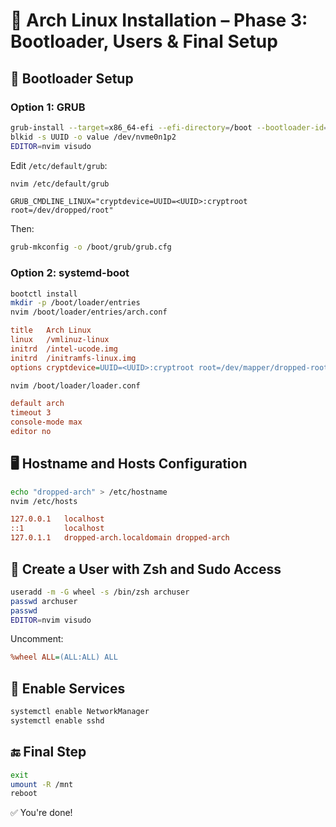 # 🚀 Arch Linux Installation – Phase 3: Bootloader, Users & Final Setup

## 🥾 Bootloader Setup

### Option 1: GRUB

```bash
grub-install --target=x86_64-efi --efi-directory=/boot --bootloader-id=GRUB
blkid -s UUID -o value /dev/nvme0n1p2
EDITOR=nvim visudo
```

Edit `/etc/default/grub`:

```bash
nvim /etc/default/grub
```

```text
GRUB_CMDLINE_LINUX="cryptdevice=UUID=<UUID>:cryptroot root=/dev/dropped/root"
```

Then:

```bash
grub-mkconfig -o /boot/grub/grub.cfg
```

### Option 2: systemd-boot

```bash
bootctl install
mkdir -p /boot/loader/entries
nvim /boot/loader/entries/arch.conf
```

```ini
title   Arch Linux
linux   /vmlinuz-linux
initrd  /intel-ucode.img
initrd  /initramfs-linux.img
options cryptdevice=UUID=<UUID>:cryptroot root=/dev/mapper/dropped-root
```

```bash
nvim /boot/loader/loader.conf
```

```ini
default arch
timeout 3
console-mode max
editor no
```

## 🖥️ Hostname and Hosts Configuration

```bash
echo "dropped-arch" > /etc/hostname
nvim /etc/hosts
```

```ini
127.0.0.1   localhost
::1         localhost
127.0.1.1   dropped-arch.localdomain dropped-arch
```

## 👤 Create a User with Zsh and Sudo Access

```bash
useradd -m -G wheel -s /bin/zsh archuser
passwd archuser
passwd
EDITOR=nvim visudo
```

Uncomment:

```ini
%wheel ALL=(ALL:ALL) ALL
```

## 🔌 Enable Services

```bash
systemctl enable NetworkManager
systemctl enable sshd
```

## 🔚 Final Step

```bash
exit
umount -R /mnt
reboot
```

✅ You're done!
